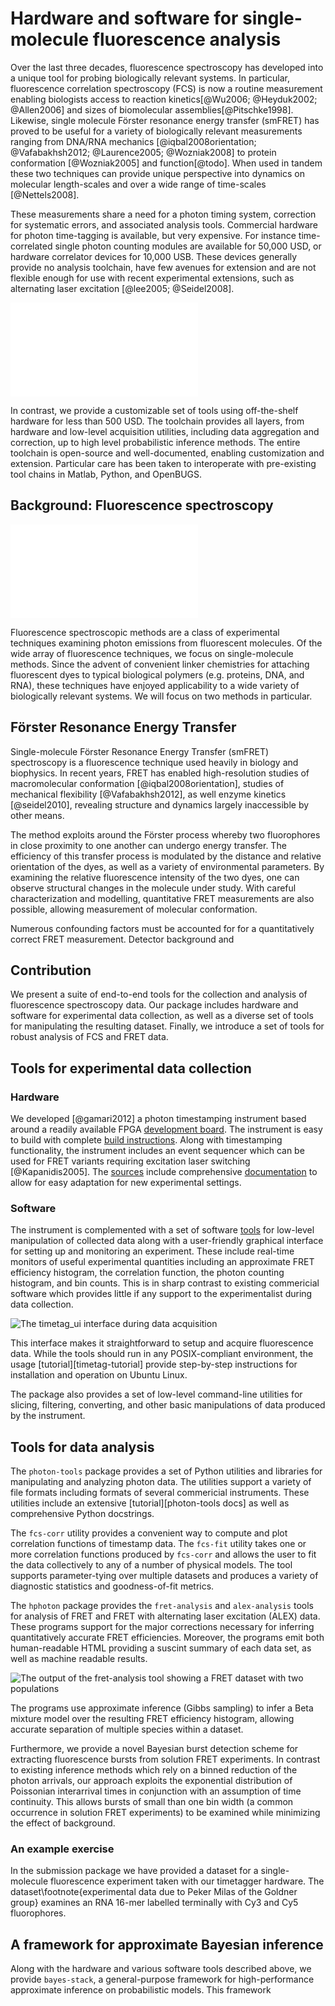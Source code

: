 # Hardware and software for single-molecule fluorescence analysis

Over the last three decades, fluorescence spectroscopy has developed
into a unique tool for probing biologically relevant systems. In
particular, fluorescence correlation spectroscopy (FCS) is now a
routine measurement enabling biologists access to reaction
kinetics[@Wu2006; @Heyduk2002; @Allen2006] and sizes of biomolecular
assemblies[@Pitschke1998].  Likewise, single molecule Förster
resonance energy transfer (smFRET) has proved to be useful for a
variety of biologically relevant measurements ranging from DNA/RNA
mechanics
[@iqbal2008orientation; @Vafabakhsh2012; @Laurence2005; @Wozniak2008]
to protein conformation [@Wozniak2005] and function[@todo].  When used
in tandem these two techniques can provide unique perspective into
dynamics on molecular length-scales and over a wide range of
time-scales [@Nettels2008].

These measurements share a need for a photon timing system, correction
for systematic errors, and associated analysis tools. Commercial
hardware for photon time-tagging is available, but very expensive. For
instance time-correlated single photon counting modules are available
for 50,000 USD, or hardware correlator devices for 10,000 USB. These
devices generally provide no analysis toolchain, have few avenues for
extension and are not flexible enough for use with recent experimental
extensions, such as alternating laser excitation [@lee2005; @Seidel2008].

![](ecosystem.pdf)

In contrast, we provide a customizable set of tools using
off-the-shelf hardware for less than 500 USD. The toolchain provides
all layers, from hardware and low-level acquisition utilities,
including data aggregation and correction, up to high level
probabilistic inference methods. The entire toolchain is open-source
and well-documented, enabling customization and extension. Particular
care has been taken to interoperate with pre-existing tool chains in
Matlab, Python, and OpenBUGS.

## Background: Fluorescence spectroscopy

![A schematic representation of a typical fluorescence spectroscopy experiment. A laser illuminates an observation volume confocal with a collection volume. Two photon-counting detectors collect fluorescence light produced by molecules passing through this volume.](fret-setup.pdf)

Fluorescence spectroscopic methods are a class of experimental
techniques examining photon emissions from fluorescent molecules. Of
the wide array of fluorescence techniques, we focus on single-molecule
methods. Since the advent of convenient linker chemistries for
attaching fluorescent dyes to typical biological polymers
(e.g. proteins, DNA, and RNA), these techniques have enjoyed
applicability to a wide variety of biologically relevant systems.
We will focus on two methods in particular.

## Förster Resonance Energy Transfer

Single-molecule Förster Resonance Energy Transfer (smFRET)
spectroscopy is a fluorescence technique used heavily in biology and
biophysics. In recent years, FRET has enabled high-resolution studies
of macromolecular conformation [@iqbal2008orientation], studies of mechanical
flexibility [@Vafabakhsh2012], as well enzyme kinetics [@seidel2010],
revealing structure and dynamics largely inaccessible by other means.

The method exploits around the Förster process whereby two
fluorophores in close proximity to one another can undergo energy
transfer. The efficiency of this transfer process is modulated by
the distance and relative orientation of the dyes, as well as
a variety of environmental parameters. By examining the relative
fluorescence intensity of the two dyes, one can observe structural
changes in the molecule under study. With careful characterization and
modelling, quantitative FRET measurements are also possible, allowing
measurement of molecular conformation.

Numerous confounding factors must be accounted for for a
quantitatively correct FRET measurement. Detector background and 

## Contribution

We present a suite of end-to-end tools for the collection and analysis
of fluorescence spectroscopy data. Our package includes hardware and
software for experimental data collection, as well as a diverse set of
tools for manipulating the resulting dataset. Finally, we introduce a
set of tools for robust analysis of FCS and FRET data.

## Tools for experimental data collection

### Hardware

We developed [@gamari2012] a photon timestamping instrument based
around a readily available FPGA
[development board](http://www.knjn.com/FPGA-FX2.html). The instrument
is easy to build with complete
[build instructions](http://goldnerlab.physics.umass.edu/wiki/FpgaTimeTagger?action=AttachFile&do=view&target=construction.pdf). Along
with timestamping functionality, the instrument includes an event
sequencer which can be used for FRET variants requiring excitation
laser switching [@Kapanidis2005]. The
[sources](http://github.com/bgamari/timetag-fpga) include
comprehensive
[documentation](http://github.com/bgamari/timetag-fpga/tree/master/docs)
to allow for easy adaptation for new experimental settings.

### Software
The instrument is complemented with a set of software
[tools](http://github.com/bgamari/timetag-tools) for low-level
manipulation of collected data along with a user-friendly graphical
interface for setting up and monitoring an experiment. These include
real-time monitors of useful experimental quantities including an
approximate FRET efficiency histogram, the correlation function,
the photon counting histogram, and bin counts. This is in sharp
contrast to existing commericial software which provides little if any
support to the experimentalist during data collection.

![The `timetag_ui` interface during data acquisition](timetag-ui.png)
    
This interface makes it straightforward to setup and acquire
fluorescence data. While the tools should run in any POSIX-compliant
environment, the usage [tutorial][timetag-tutorial] provide
step-by-step instructions for installation and operation on Ubuntu Linux.

The package also provides a set of low-level command-line utilities
for slicing, filtering, converting, and other basic manipulations of
data produced by the instrument.

## Tools for data analysis

The `photon-tools` package provides a set of Python utilities and
libraries for manipulating and analyzing photon data. The utilities
support a variety of file formats including formats of several
commericial instruments. These utilities include an extensive
[tutorial][photon-tools docs] as well as comprehensive Python
docstrings.

The `fcs-corr` utility provides a convenient way to compute and plot
correlation functions of timestamp data. The `fcs-fit` utility takes
one or more correlation functions produced by `fcs-corr` and allows
the user to fit the data collectively to any of a number of physical
models. The tool supports parameter-tying over multiple datasets and
produces a variety of diagnostic statistics and goodness-of-fit
metrics.

The `hphoton` package provides the `fret-analysis` and `alex-analysis`
tools for analysis of FRET and FRET with alternating laser excitation
(ALEX) data. These programs support for the major corrections
necessary for inferring quantitatively accurate FRET
efficiencies. Moreover, the programs emit both human-readable HTML
providing a suscint summary of each data set, as well as machine
readable results.

![The output of the `fret-analysis` tool showing a FRET dataset with two populations](fret-analysis.png)

The programs use approximate inference (Gibbs sampling) to infer a
Beta mixture model over the resulting FRET efficiency histogram,
allowing accurate separation of multiple species within a dataset.

Furthermore, we provide a novel Bayesian burst detection scheme for
extracting fluorescence bursts from solution FRET experiments. In
contrast to existing inference methods which rely on a binned
reduction of the photon arrivals, our approach exploits the
exponential distribution of Poissonian interarrival times in
conjunction with an assumption of time continuity. This allows bursts
of small than one bin width (a common occurrence in solution FRET
experiments) to be examined while minimizing the effect of background.

### An example exercise

In the submission package we have provided a dataset for a
single-molecule fluorescence experiment taken with our timetagger
hardware. The dataset\footnote{experimental data due to Peker Milas of
the Goldner group} examines an RNA 16-mer labelled terminally with Cy3
and Cy5 fluorophores.


## A framework for approximate Bayesian inference

Along with the hardware and various software tools described above, we
provide `bayes-stack`, a general-purpose framework for
high-performance approximate inference on probabilistic models. This
framework
